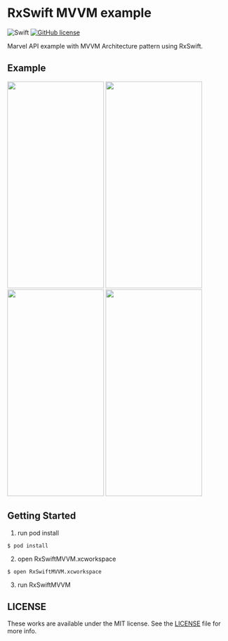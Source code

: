 # RxSwift MVVM example

![Swift](https://img.shields.io/badge/Swift-4.2-orange.svg)
[![GitHub license](https://img.shields.io/badge/license-MIT-lightgrey.svg?style=flat)](https://raw.githubusercontent.com/dokgi88/rxswift-mvvm-example/master/LICENSE)

Marvel API example with MVVM Architecture pattern using RxSwift.<br/>

## Example

<p float="left">
<img src="https://user-images.githubusercontent.com/40154005/50332655-2948d780-0546-11e9-8126-ce6e1bee4e16.png" width="220" height="470">
<img src="https://user-images.githubusercontent.com/40154005/50332666-34036c80-0546-11e9-8fbc-fef12ae8343f.png" width="220" height="470">
<img src="https://user-images.githubusercontent.com/40154005/50332673-3b2a7a80-0546-11e9-8fc4-19b403fcb3a0.png" width="220" height="470">
<img src="https://user-images.githubusercontent.com/40154005/50332684-42ea1f00-0546-11e9-8f05-6695f3542b78.png" width="220" height="470">
</p>


## Getting Started

1. run pod install
```console
$ pod install
```

2.  open RxSwiftMVVM.xcworkspace
```console
$ open RxSwiftMVVM.xcworkspace
```

3. run RxSwiftMVVM


## LICENSE

These works are available under the MIT license. See the [LICENSE][license] file
for more info.

[license]: LICENSE
